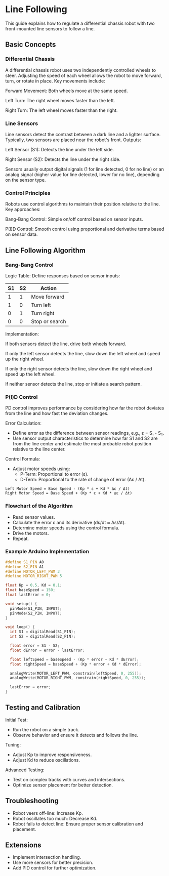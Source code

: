 # Line Following

This guide explains how to regulate a differential chassis robot with two front-mounted line sensors to follow a line.

## Basic Concepts

### Differential Chassis

A differential chassis robot uses two independently controlled wheels to steer. Adjusting the speed of each wheel allows the robot to move forward, turn, or rotate in place. Key movements include:

Forward Movement: Both wheels move at the same speed.

Left Turn: The right wheel moves faster than the left.

Right Turn: The left wheel moves faster than the right.

### Line Sensors

Line sensors detect the contrast between a dark line and a lighter surface. Typically, two sensors are placed near the robot's front. Outputs:

Left Sensor (S1): Detects the line under the left side.

Right Sensor (S2): Detects the line under the right side.

Sensors usually output digital signals (1 for line detected, 0 for no line) or an analog signal (higher value for line detected, lower for no line), depending on the sensor type.

### Control Principles

Robots use control algorithms to maintain their position relative to the line. Key approaches:

Bang-Bang Control: Simple on/off control based on sensor inputs.

P(I)D Control: Smooth control using proportional and derivative terms based on sensor data.

## Line Following Algorithm

### Bang-Bang Control

Logic Table: Define responses based on sensor inputs:

| S1 | S2 | Action         |
|----|----|----------------|
| 1  | 1  | Move forward   |
| 1  | 0  | Turn left      |
| 0  | 1  | Turn right     |
| 0  | 0  | Stop or search |

Implementation:

If both sensors detect the line, drive both wheels forward.

If only the left sensor detects the line, slow down the left wheel and speed up the right wheel.

If only the right sensor detects the line, slow down the right wheel and speed up the left wheel.

If neither sensor detects the line, stop or initiate a search pattern.

### P(I)D Control

PD control improves performance by considering how far the robot deviates from the line and how fast the deviation changes.

Error Calculation:
 - Define error as the difference between sensor readings, e.g., ε = S₁ - S₂.
 - Use sensor output characteristics to determine how far S1 and S2 are from the line center and estimate the most probable robot position relative to the line center.

Control Formula:
 - Adjust motor speeds using:
   - P-Term: Proportional to error (ε).
   - D-Term: Proportional to the rate of change of error (∆ε / Δt).
```
Left Motor Speed = Base Speed - (Kp * ε + Kd * ∆ε / Δt)
Right Motor Speed = Base Speed + (Kp * ε + Kd * ∆ε / Δt)
```

### Flowchart of the Algorithm
 - Read sensor values.
 - Calculate the error ε and its derivative (dε/dt ≈ Δε/Δt).
 - Determine motor speeds using the control formula.
 - Drive the motors.
 - Repeat.

### Example Arduino Implementation

```c++
#define S1_PIN A0
#define S2_PIN A1
#define MOTOR_LEFT_PWM 3
#define MOTOR_RIGHT_PWM 5

float Kp = 0.5, Kd = 0.1;
float baseSpeed = 150;
float lastError = 0;

void setup() {
  pinMode(S1_PIN, INPUT);
  pinMode(S2_PIN, INPUT);
}

void loop() {
  int S1 = digitalRead(S1_PIN);
  int S2 = digitalRead(S2_PIN);

  float error = S1 - S2;
  float dError = error - lastError;

  float leftSpeed = baseSpeed - (Kp * error + Kd * dError);
  float rightSpeed = baseSpeed + (Kp * error + Kd * dError);

  analogWrite(MOTOR_LEFT_PWM, constrain(leftSpeed, 0, 255));
  analogWrite(MOTOR_RIGHT_PWM, constrain(rightSpeed, 0, 255));

  lastError = error;
}
```


## Testing and Calibration

Initial Test:
 - Run the robot on a simple track.
 - Observe behavior and ensure it detects and follows the line.

Tuning:
 - Adjust Kp to improve responsiveness.
 - Adjust Kd to reduce oscillations.

Advanced Testing:
 - Test on complex tracks with curves and intersections.
 - Optimize sensor placement for better detection.

## Troubleshooting
 - Robot veers off-line: Increase Kp.
 - Robot oscillates too much: Decrease Kd.
 - Robot fails to detect line: Ensure proper sensor calibration and placement.

## Extensions
 - Implement intersection handling.
 - Use more sensors for better precision.
 - Add PID control for further optimization.

